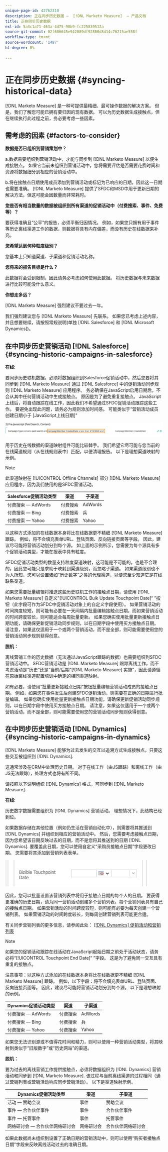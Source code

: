 ```yaml
---
unique-page-id: 42762310
description: 正在同步历史数据 —  [!DNL Marketo Measure]  — 产品文档
title: 正在同步历史数据
exl-id: 5a3c1a71-463a-4d75-98b9-fc225839512a
source-git-commit: 02f686645e942089df92800d8d14c76215ae558f
workflow-type: tm+mt
source-wordcount: '1487'
ht-degree: 0%

---
```


# 正在同步历史数据 {#syncing-historical-data}

[!DNL Marketo Measure] 是一种可提供最精细、最可操作数据的解决方案。 但是，我们了解您可能已拥有要归因的现有数据。 可以为历史数据生成接触点，但在继续执行此过程之前，务必要考虑一些因素。

## 需考虑的因素 {#factors-to-consider}

**数据是否已组织到营销策划中？**

a.数据需要组织到营销活动中，才能与同步到 [!DNL Marketo Measure] 以便生成接触点。 如果它当前未组织到营销活动中，您将需要评估是否需要花费时间和资源将数据细分到相应的营销活动中。

b.将在接触点日期使用成员添加到营销活动或标记为已响应的日期，因此这一日期也需要准确。 [!DNL Marketo Measure] 提供了SFDC和MSD中用于更新日期的解决方法，但这可能会因数量而非常耗时。

**您是否有相当数量的数据被组织到所有渠道的促销活动中（付费搜索、事件、免费等）？**

要获得准确且“公平”的报告，必须平衡归因情况。 例如，如果您只拥有用于事件等历史离线渠道工作的数据，则数据将具有内在偏差，而没有历史在线数据来补充。

**您希望达到何种粒度级别？**

您基本上只知道渠道、子渠道和促销活动名称。

**您将来的报告目标是什么？**

此数据将会受到限制，因此请务必考虑如何使用此数据。 将历史数据与未来数据进行比较可能没什么意义。

**你想走多远？**

[!DNL Marketo Measure] 强烈建议不要过去一年。

我们强烈建议您与 [!DNL Marketo Measure] 先联系。 如果您已考虑上述内容，并且想要继续，请按照常规说明(单独 [!DNL Salesforce] 和 [!DNL Microsoft Dynamics])。

## 在中同步历史营销活动 [!DNL Salesforce] {#syncing-historic-campaigns-in-salesforce}

**在线:**

要同步历史联机数据，必须将数据组织到Salesforce促销活动中，然后您要将其同步到 [!DNL Marketo Measure] 通过 [!DNL Salesforce] 中的促销活动同步规则 [!DNL Marketo Measure] 应用程序。 务必确保在JavaScript启用日期后，不会从其中任何营销活动中生成接触点。 原因是为了避免重复接触点。 JavaScript上线后，将自动跟踪在线工作，因此我们不希望通过SFDC促销活动跟踪这些工作。 要避免出现此问题，请务必为规则添加时间感。 可能类似于“营销活动成员创建日期小于 [JavaScript上线日期]&quot;

![](assets/syncing-historical-data-1.png)

用于历史在线数据的渠道映射组件可能比较棘手。 我们希望它尽可能与您当前的在线渠道规则（从在线规则表中）匹配，以便清理报告。 以下是理想渠道映射的示例。

>[!NOTE]
>
>此渠道映射在 [!UICONTROL Offline Channels] 部分 [!DNL Marketo Measure] 应用程序，因为我们使用的是SFDC营销活动。

| Salesforce促销活动类型 | 渠道 | 子渠道 |
|---|---|---|
| 付费搜索 — AdWords | 付费搜索 | AdWords |
| 付费搜索 — Bing | 付费搜索 | 兵 |
| 付费搜索 — Yahoo | 付费搜索 | Yahoo |

以这种方式添加的在线数据本身将比在线数据更不精细 [!DNL Marketo Measure] 跟踪。 例如，将不会填充表单URL、登陆页面、反向链接页面等字段。 因此，建议尽可能将营销活动划分到每个源。 如上面的示例所示，您需要为每个源具有多个促销活动类型，才能在报表中具有粒度。

SFDC促销活动类型的数量支持粒度渠道映射，这可能是不可能的，也是不合理的，因此您可能只是求助于映射到渠道级别，而忽略子渠道。 如果渠道级别也不为人所知，您可以设置诸如“历史数字”之类的代理渠道，以便您至少知道它是在线联系渠道。

如果您需要批量编辑将推送这些历史联机工作的接触点日期，请使用 [!DNL Marketo Measure] 自定义&quot;[!UICONTROL Bulk Update Touchpoint Date]“ ”按钮（此字段可作为SFDC中促销活动对象上的自定义字段使用）。 如果营销活动的时间跨度较短，则可能有必要在一天间隔内批量编辑接触点日期，而如果营销活动的时间跨度较长，则可能适合每周批量更新。 如果您确实使用批量更新接触点日期功能，请确保更新促销活动同步规则，以在日期字段中使用买方接触点日期。 请注意，如果这仅适用于一个或两个营销活动，而不是全部，则可能需要使用您的营销活动同步规则获得创意。

**脱机：**

离线营销工作的历史数据（无法通过JavaScript跟踪的数据）也需要组织到SFDC营销活动中。 SFDC营销活动是 [!DNL Marketo Measure] 跟踪离线工作，而不考虑活动是“历史”还是“当前/后期”[!DNL Marketo Measure] 实施”，因此请遵循在原始离线渠道配置培训中确定的相同渠道映射。

如有必要，请使用“批量更新接触点日期”按钮批量编辑营销活动成员的接触点日期。 例如，如果您在事件发生后创建SFDC促销活动，则需要在正确的日期进行批量编辑。 如果您确实使用批量更新接触点日期功能，请确保更新促销活动同步规则，以在日期字段中使用买方接触点日期。 请注意，如果这仅适用于一个或两个营销活动，而不是全部，则可能需要使用您的营销活动同步规则获得创意。

## 在中同步历史营销活动 [!DNL Dynamics] {#syncing-historic-campaigns-in-dynamics}

[!DNL Marketo Measure] 能够为过去发生的交互以追溯方式生成接触点，只要这些交互被组织到 [!DNL Dynamics].

这通常涉及在CRM中处理历史日期。 对于在线工作（由JS跟踪）和离线工作（由JS无法跟踪），处理方式也将有所不同。

请按照以下说明组织 [!DNL Dynamics] 格式，可同步到 [!DNL Marketo Measure].

**在线:**

历史数字数据需要组织为 [!DNL Dynamics] 营销活动。 理想情况下，此结构已经到位。

如果数据存储在其他位置（例如仍生活在营销自动化中），则需要将其推送到 [!DNL Dynamics] 并组织到相应的营销活动中。 然后，您需要考虑接触点日期，因为您希望该日期反映过去的日期，而不是您将其推送到的日期 [!DNL Dynamics]. 要覆盖此日期，您可以使用自定义“采购员接触点日期”字段更改日期。 您需要将其添加到营销列表表单。

![](assets/syncing-historical-data-2.png)

因此，您可以批量设置该营销列表中将用于接触点日期的每个人的日期。 要获得更准确的历史日期，请为同一营销活动创建多个营销列表，每个营销列表具有自己的接触点日期。 如果营销活动的时间跨度较短，则可能有必要为每天创建一个营销列表。 如果营销活动的时间跨度较长，则每周创建营销列表可能更合适。

有关同步营销列表的更多信息，请参阅此处： [[!DNL Dynamics] 促销活动和营销列表](/help/marketo-measure-and-dynamics/dynamics-reporting/dynamics-campaigns-and-marketing-lists.md)

>[!NOTE]
>
>如果您的促销活动跟踪在线活动在JavaScript起始日期之前处于活动状态，请务必将“[!UICONTROL Touchpoint End Date]“ ”字段。 这是为了避免同一交互具有重复的接触点。

注意事项：以这种方式添加的在线数据本身将比在线数据更不精细 [!DNL Marketo Measure] 跟踪。 例如，以下字段：将不会填充表单URL、登陆页面、反向链接页面等。 因此，建议尽可能将营销活动划分到每个源。 以下是理想映射的示例。

| Dynamics促销活动类型 | 渠道 | 子渠道 |
|---|---|---|
| 付费搜索 — AdWords | 付费搜索 | AdWords |
| 付费搜索 — Bing | 付费搜索 | 兵 |
| 付费搜索 — Yahoo | 付费搜索 | Yahoo |

如果您无法识别源或不值得花时间和精力，则可以使用一种营销活动类型，将其映射到类似于“旧版数字”或“历史网站”的渠道。

**脱机：**

要为过去的离线营销工作提供接触点，必须将数据组织为 [!DNL Dynamics] 营销活动和同步到 [!DNL Marketo Measure]. 该过程与当前离线渠道的过程相同（通过营销列表或营销活动响应同步营销活动）。 以下是渠道映射示例。

| Dynamics促销活动类型 | 渠道 | 子渠道 |
|---|---|---|
| 活动 — 赞助会议 | 事件 | 赞助会议 |
| 事件 — 合作伙伴事件 | 事件 | 合作伙伴事件 |
| 事件 — 托管事件 | 事件 | 托管事件 |
| 网络研讨会 — 合作伙伴网络研讨会 | 网络研讨会 | 合作伙伴网络研讨会 |

如果此数据尚未组织到设置了正确日期的营销活动中，则可以使用“购买者接触点日期”字段来反映离线活动过去的准确日期。

